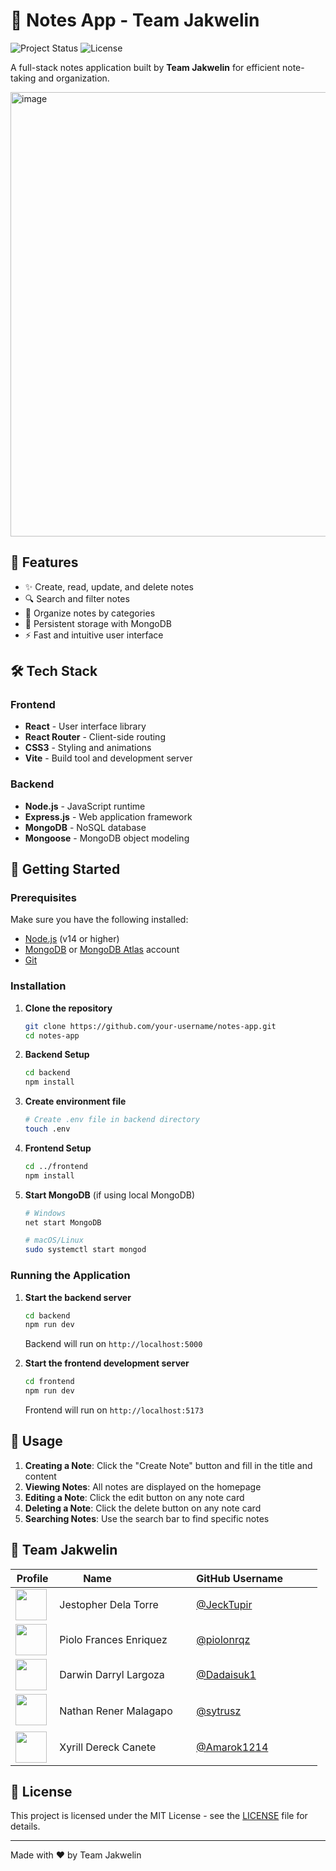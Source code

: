 # 📝 Notes App - Team Jakwelin
![Project Status](https://img.shields.io/badge/Status-Prototype-blue)
![License](https://img.shields.io/badge/License-Educational%20Use-orange)

A full-stack notes application built by **Team Jakwelin** for efficient note-taking and organization.

<img width="1401" height="711" alt="image" src="https://github.com/user-attachments/assets/4af17ebb-ae20-4382-8d42-a98fac7175e1" />

## 🚀 Features

- ✨ Create, read, update, and delete notes
- 🔍 Search and filter notes
- 📂 Organize notes by categories
- 💾 Persistent storage with MongoDB
- ⚡ Fast and intuitive user interface

## 🛠️ Tech Stack

### Frontend
- **React** - User interface library
- **React Router** - Client-side routing
- **CSS3** - Styling and animations
- **Vite** - Build tool and development server

### Backend
- **Node.js** - JavaScript runtime
- **Express.js** - Web application framework
- **MongoDB** - NoSQL database
- **Mongoose** - MongoDB object modeling


## 🚦 Getting Started

### Prerequisites

Make sure you have the following installed:
- [Node.js](https://nodejs.org/) (v14 or higher)
- [MongoDB](https://www.mongodb.com/try/download/community) or [MongoDB Atlas](https://www.mongodb.com/cloud/atlas) account
- [Git](https://git-scm.com/)

### Installation

1. **Clone the repository**
   ```bash
   git clone https://github.com/your-username/notes-app.git
   cd notes-app
   ```

2. **Backend Setup**
   ```bash
   cd backend
   npm install
   ```

3. **Create environment file**
   ```bash
   # Create .env file in backend directory
   touch .env
   ```

4. **Frontend Setup**
   ```bash
   cd ../frontend
   npm install
   ```

5. **Start MongoDB** (if using local MongoDB)
   ```bash
   # Windows
   net start MongoDB
   
   # macOS/Linux
   sudo systemctl start mongod
   ```

### Running the Application

1. **Start the backend server**
   ```bash
   cd backend
   npm run dev
   ```
   Backend will run on `http://localhost:5000`

2. **Start the frontend development server**
   ```bash
   cd frontend
   npm run dev
   ```
   Frontend will run on `http://localhost:5173`


## 🎯 Usage

1. **Creating a Note**: Click the "Create Note" button and fill in the title and content
2. **Viewing Notes**: All notes are displayed on the homepage
3. **Editing a Note**: Click the edit button on any note card
4. **Deleting a Note**: Click the delete button on any note card
5. **Searching Notes**: Use the search bar to find specific notes

## 👥 Team Jakwelin

| Profile | Name                    | GitHub Username            |
|-----------------|-------------------------|----------------------------|
| <img src="https://avatars.githubusercontent.com/u/168988379?v=4" width="50"> | Jestopher Dela Torre       | [@JeckTupir](https://github.com/JeckTupir) |
| <img src="https://avatars.githubusercontent.com/u/114855573?v=4" width="50"> | Piolo Frances Enriquez     | [@piolonrqz](https://github.com/piolonrqz) |
| <img src="https://avatars.githubusercontent.com/u/112413548?v=4" width="50"> | Darwin Darryl Largoza      | [@Dadaisuk1](https://github.com/Dadaisuk1)  |
| <img src="https://avatars.githubusercontent.com/u/89176351?v=4" width="50">  | Nathan Rener Malagapo      | [@sytrusz](https://github.com/sytrusz)     |
| <img src="https://avatars.githubusercontent.com/u/169969184?v=4" width="50"> | Xyrill Dereck Canete       | [@Amarok1214](https://github.com/Amarok1214)  |

## 📝 License

This project is licensed under the MIT License - see the [LICENSE](LICENSE) file for details.

---

Made with ❤️ by Team Jakwelin
